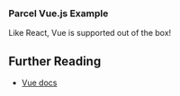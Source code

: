 ### Parcel Vue.js Example

Like React, Vue is supported out of the box!

## Further Reading

- [Vue docs](https://vuejs.org/v2/guide/)
